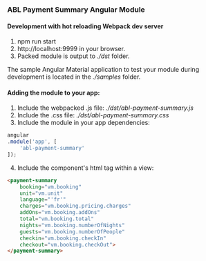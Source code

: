 ### ABL Payment Summary Angular Module

#### Development with hot reloading Webpack dev server
1. npm run start
2. http://localhost:9999 in your browser.
3. Packed module is output to *./dst* folder.

The sample Angular Material application to test your module during development is located in the *./samples* folder.


#### Adding the module to your app:
1. Include the webpacked .js file: *./dst/abl-payment-summary.js*
2. Include the .css file: *./dst/abl-payment-summary.css*
3. Include the module in your app dependencies:
```javascript
angular
.module('app', [
	'abl-payment-summary'
]);
```
4. Include the component's html tag within a view:
```html      
<payment-summary 
    booking="vm.booking" 
    unit="vm.unit" 
    language="'fr'"
    charges="vm.booking.pricing.charges"
    addOns="vm.booking.addOns"
    total="vm.booking.total"
    nights="vm.booking.numberOfNights"
    guests="vm.booking.numberOfPeople"
    checkin="vm.booking.checkIn"
    checkout="vm.booking.checkOut">
</payment-summary>
```